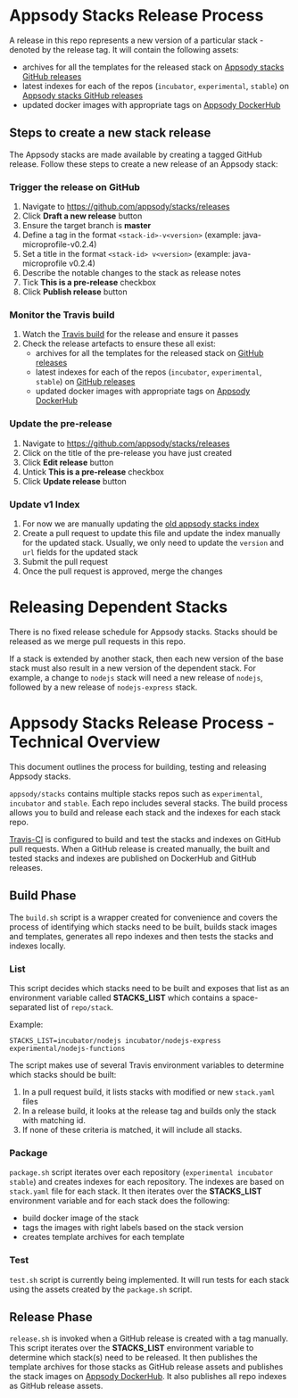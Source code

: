 # Appsody Stacks Release Process
A release in this repo represents a new version of a particular stack - denoted by the release tag. It will contain the following assets:
- archives for all the templates for the released stack on [Appsody stacks GitHub releases](https://github.com/appsody/stacks/releases)
- latest indexes for each of the repos (`incubator`, `experimental`, `stable`) on [Appsody stacks GitHub releases](https://github.com/appsody/stacks/releases)
- updated docker images with appropriate tags on [Appsody DockerHub](https://hub.docker.com/u/appsody)

## Steps to create a new stack release
The Appsody stacks are made available by creating a tagged GitHub release. Follow these steps to create a new release of an Appsody stack:

### Trigger the release on GitHub
1. Navigate to https://github.com/appsody/stacks/releases
1. Click __Draft a new release__ button
1. Ensure the target branch is __master__
1. Define a tag in the format `<stack-id>-v<version>` (example: java-microprofile-v0.2.4)
1. Set a title in the format `<stack-id> v<version>` (example: java-microprofile v0.2.4)
1. Describe the notable changes to the stack as release notes
1. Tick __This is a pre-release__ checkbox
1. Click __Publish release__ button

### Monitor the Travis build
1. Watch the [Travis build](https://travis-ci.com/appsody/stacks) for the release and ensure it passes
1. Check the release artefacts to ensure these all exist:
    - archives for all the templates for the released stack on [GitHub releases](https://github.com/appsody/stacks/releases)
    - latest indexes for each of the repos (`incubator`, `experimental`, `stable`) on [GitHub releases](https://github.com/appsody/stacks/releases)
    - updated docker images with appropriate tags on [Appsody DockerHub](https://hub.docker.com/u/appsody)

### Update the pre-release
1. Navigate to https://github.com/appsody/stacks/releases
1. Click on the title of the pre-release you have just created
1. Click __Edit release__ button
1. Untick __This is a pre-release__ checkbox
1. Click __Update release__ button

### Update v1 Index
1. For now we are manually updating the [old appsody stacks index](https://github.com/appsody/stacks/blob/master/index.yaml)
1. Create a pull request to update this file and update the index manually for the updated stack. Usually, we only need to update the `version` and `url` fields for the updated stack
1. Submit the pull request
1. Once the pull request is approved, merge the changes


# Releasing Dependent Stacks
There is no fixed release schedule for Appsody stacks. Stacks should be released as we merge pull requests in this repo.

If a stack is extended by another stack, then each new version of the base stack must also result in a new version of the dependent stack. For example, a change to `nodejs` stack will need a new release of `nodejs`, followed by a new release of `nodejs-express` stack.

# Appsody Stacks Release Process - Technical Overview

This document outlines the process for building, testing and releasing Appsody stacks.

`appsody/stacks` contains multiple stacks repos such as `experimental`, `incubator` and `stable`. Each repo includes several stacks. The build process allows you to build and release each stack and the indexes for each stack repo.

[Travis-CI](https://travis-ci.com) is configured to build and test the stacks and indexes on GitHub pull requests. When a GitHub release is created manually, the built and tested stacks and indexes are published on DockerHub and GitHub releases.

## Build Phase

The `build.sh` script is a wrapper created for convenience and covers the process of identifying which stacks need to be built, builds stack images and templates, generates all repo indexes and then tests the stacks and indexes locally.

### List

This script decides which stacks need to be built and exposes that list as an environment variable called **STACKS_LIST** which contains a space-separated list of `repo/stack`.

Example:
```
STACKS_LIST=incubator/nodejs incubator/nodejs-express experimental/nodejs-functions
```

The script makes use of several Travis environment variables to determine which stacks should be built:
1. In a pull request build, it lists stacks with modified or new `stack.yaml` files
1. In a release build, it looks at the release tag and builds only the stack with matching id.
1. If none of these criteria is matched, it will include all stacks.

### Package

`package.sh` script iterates over each repository (`experimental incubator stable`) and creates indexes for each repository. The indexes are based on `stack.yaml` file for each stack. It then iterates over the **STACKS_LIST** environment variable and for each stack does the following:
- build docker image of the stack
- tags the images with right labels based on the stack version
- creates template archives for each template

### Test

`test.sh` script is currently being implemented. It will run tests for each stack using the assets created by the `package.sh` script.

## Release Phase

`release.sh` is invoked when a GitHub release is created with a tag manually. This script iterates over the **STACKS_LIST** environment variable to determine which stack(s) need to be released. It then publishes the template archives for those stacks as GitHub release assets and publishes the stack images on [Appsody DockerHub](https://hub.docker.com/u/appsody). It also publishes all repo indexes as GitHub release assets.